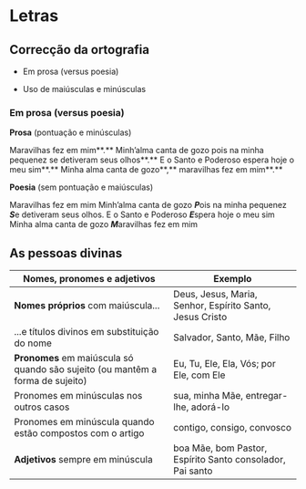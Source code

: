 # Letras

## Correcção da ortografia

- Em prosa (versus poesia)

- Uso de maiúsculas e minúsculas

### Em prosa (versus poesia)

**Prosa** (pontuação e minúsculas)

Maravilhas fez em mim**.**
Minh’alma canta de gozo
pois na minha pequenez
se detiveram seus olhos**.**
E o Santo e Poderoso
espera hoje o meu sim**.**
Minha alma canta de gozo**,**
maravilhas fez em mim**.**

**Poesia** (sem pontuação e maiúsculas)

Maravilhas fez em mim
Minh’alma canta de gozo
***P***ois na minha pequenez
***S***e detiveram seus olhos.
E o Santo e Poderoso
***E***spera hoje o meu sim
Minha alma canta de gozo
***M***aravilhas fez em mim

## As pessoas divinas

| Nomes, pronomes e  adjetivos | Exemplo |
| ----------------------------------- | -------------------------------------------------------- |
| **Nomes próprios** com maiúscula... | Deus, Jesus, Maria, Senhor, Espírito Santo, Jesus Cristo |
|...e títulos divinos em substituição do nome  | Salvador, Santo, Mãe, Filho  |
| **Pronomes** em maiúscula só quando são sujeito (ou mantêm a forma de sujeito) | Eu, Tu, Ele, Ela, Vós; por Ele, com Ele |
| Pronomes em minúsculas nos outros casos | sua, minha Mãe, entregar-lhe, adorá-lo |
| Pronomes em minúscula quando estão compostos com o artigo | contigo, consigo, convosco |
| **Adjetivos** sempre em minúscula | boa Mãe, bom Pastor, Espírito Santo consolador, Pai santo |


